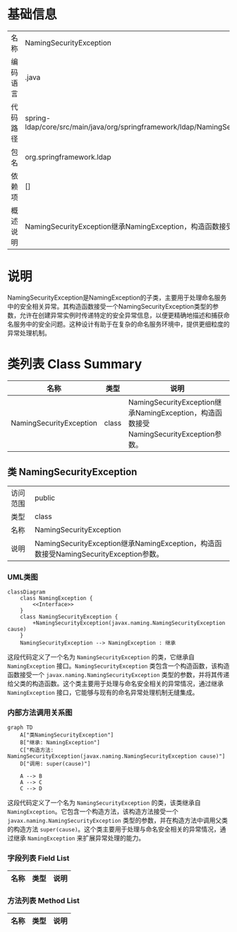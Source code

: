 # 基础信息

|      |      |
|------|------|
| 名称 | NamingSecurityException |
| 编码语言 | .java |
| 代码路径 | spring-ldap/core/src/main/java/org/springframework/ldap/NamingSecurityException.java |
| 包名 | org.springframework.ldap |
| 依赖项 | [] |
| 概述说明 | NamingSecurityException继承NamingException，构造函数接受同名参数。 |

# 说明

NamingSecurityException是NamingException的子类，主要用于处理命名服务中的安全相关异常。其构造函数接受一个NamingSecurityException类型的参数，允许在创建异常实例时传递特定的安全异常信息，以便更精确地描述和捕获命名服务中的安全问题。这种设计有助于在复杂的命名服务环境中，提供更细粒度的异常处理机制。

# 类列表 Class Summary

| 名称   | 类型  | 说明 |
|-------|------|-------------|
| NamingSecurityException | class | NamingSecurityException继承NamingException，构造函数接受NamingSecurityException参数。 |



## 类 NamingSecurityException

|      |      |
|------|------|
| 访问范围 | public |
| 类型 | class |
| 名称 | NamingSecurityException |
| 说明 | NamingSecurityException继承NamingException，构造函数接受NamingSecurityException参数。 |


### UML类图

```mermaid
classDiagram
    class NamingException {
        <<Interface>>
    }
    class NamingSecurityException {
        +NamingSecurityException(javax.naming.NamingSecurityException cause)
    }
    NamingSecurityException --> NamingException : 继承
```

这段代码定义了一个名为 `NamingSecurityException` 的类，它继承自 `NamingException` 接口。`NamingSecurityException` 类包含一个构造函数，该构造函数接受一个 `javax.naming.NamingSecurityException` 类型的参数，并将其传递给父类的构造函数。这个类主要用于处理与命名安全相关的异常情况，通过继承 `NamingException` 接口，它能够与现有的命名异常处理机制无缝集成。


### 内部方法调用关系图

```mermaid
graph TD
    A["类NamingSecurityException"]
    B["继承: NamingException"]
    C["构造方法: NamingSecurityException(javax.naming.NamingSecurityException cause)"]
    D["调用: super(cause)"]

    A --> B
    A --> C
    C --> D
```

这段代码定义了一个名为 `NamingSecurityException` 的类，该类继承自 `NamingException`。它包含一个构造方法，该构造方法接受一个 `javax.naming.NamingSecurityException` 类型的参数，并在构造方法中调用父类的构造方法 `super(cause)`。这个类主要用于处理与命名安全相关的异常情况，通过继承 `NamingException` 来扩展异常处理的能力。

### 字段列表 Field List

| 名称  | 类型  | 说明 |
|-------|-------|------|

### 方法列表 Method List

| 名称  | 类型  | 说明 |
|-------|-------|------|




